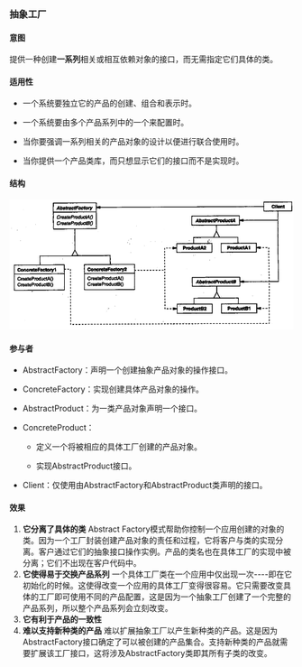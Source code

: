 ### 抽象工厂

#### 意图

提供一种创建**一系列**相关或相互依赖对象的接口，而无需指定它们具体的类。

#### 适用性

* 一个系统要独立它的产品的创建、组合和表示时。

* 一个系统要由多个产品系列中的一个来配置时。

* 当你要强调一系列相关的产品对象的设计以便进行联合使用时。

* 当你提供一个产品类库，而只想显示它们的接口而不是实现时。

#### 结构

![AbstractFactory](https://github.com/colorhistory/design-patterns/blob/master/assets/AbstractFactory.png)

#### 参与者

* AbstractFactory：声明一个创建抽象产品对象的操作接口。

* ConcreteFactory：实现创建具体产品对象的操作。

* AbstractProduct：为一类产品对象声明一个接口。

* ConcreteProduct：

  *  定义一个将被相应的具体工厂创建的产品对象。

  * 实现AbstractProduct接口。

* Client：仅使用由AbstractFactory和AbstractProduct类声明的接口。

#### 效果

1. **它分离了具体的类**  Abstract Factory模式帮助你控制一个应用创建的对象的类。因为一个工厂封装创建产品对象的责任和过程，它将客户与类的实现分离。客户通过它们的抽象接口操作实例。产品的类名也在具体工厂的实现中被分离；它们不出现在客户代码中。
2. **它使得易于交换产品系列**  一个具体工厂类在一个应用中仅出现一次----即在它初始化的时候。这使得改变一个应用的具体工厂变得很容易。它只需要改变具体的工厂即可使用不同的产品配置，这是因为一个抽象工厂创建了一个完整的产品系列，所以整个产品系列会立刻改变。
3. **它有利于产品的一致性**
4. **难以支持新种类的产品** 难以扩展抽象工厂以产生新种类的产品。这是因为AbstractFactory接口确定了可以被创建的产品集合。支持新种类的产品就需要扩展该工厂接口，这将涉及AbstractFactory类即其所有子类的改变。

